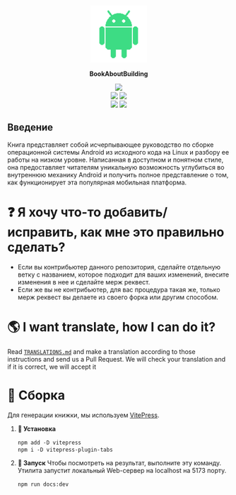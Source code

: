 <p align="center">
  <img src="website/public/icon.png" width="128"/>
  <p align="center"><b>BookAboutBuilding</b></p>
</p>

<p align="center">
<img src="https://img.shields.io/badge/Android-3DDC84?style=for-the-badge&logo=android&logoColor=white"/><br>
<img src="https://img.shields.io/badge/lineageos-167C80?style=for-the-badge&logo=lineageos&logoColor=white"/>
<img src="https://img.shields.io/badge/Linux-FCC624?style=for-the-badge&logo=linux&logoColor=black"/><br>
<img src="https://img.shields.io/badge/Arch%20Linux-1793D1?logo=arch-linux&logoColor=fff&style=for-the-badge"/>
<img src="https://img.shields.io/badge/Debian-D70A53?style=for-the-badge&logo=debian&logoColor=white"/>
</p>

## Введение

Книга представляет собой исчерпывающее руководство по сборке операционной системы Android из исходного кода на Linux и разбору ее работы на низком уровне. Написанная в доступном и понятном стиле, она предоставляет читателям уникальную возможность углубиться во внутреннюю механику Android и получить полное представление о том, как функционирует эта популярная мобильная платформа.

# ❓ Я хочу что-то добавить/исправить, как мне это правильно сделать?

* Если вы контрибьютер данного репозитория, сделайте отдельную ветку с названием, которое подходит для ваших изменений, внесите изменения в нее и сделайте мерж реквест. 
* Если же вы не контрибьютер, для вас процедура такая же, только мерж реквест вы делаете из своего форка или другим способом.

# 🌎 I want translate, how I can do it?
Read [`TRANSLATIONS.md`](TRANSLATIONS.md) and make a translation according to those instructions and send us a Pull Request. We will check your translation and if it is correct, we will accept it

# 🔨 Сборка

Для генерации книжки, мы используем [VitePress](https://vitepress.dev/).
1. <b>🦀 Установка</b>

	```
	npm add -D vitepress
	npm i -D vitepress-plugin-tabs
	```
2. <b>🚀 Запуск</b>
	Чтобы посмотреть на результат, выполните эту команду. Утилита запустит локальный Web-сервер на localhost на 5173 порту.
	```
	npm run docs:dev
	```

